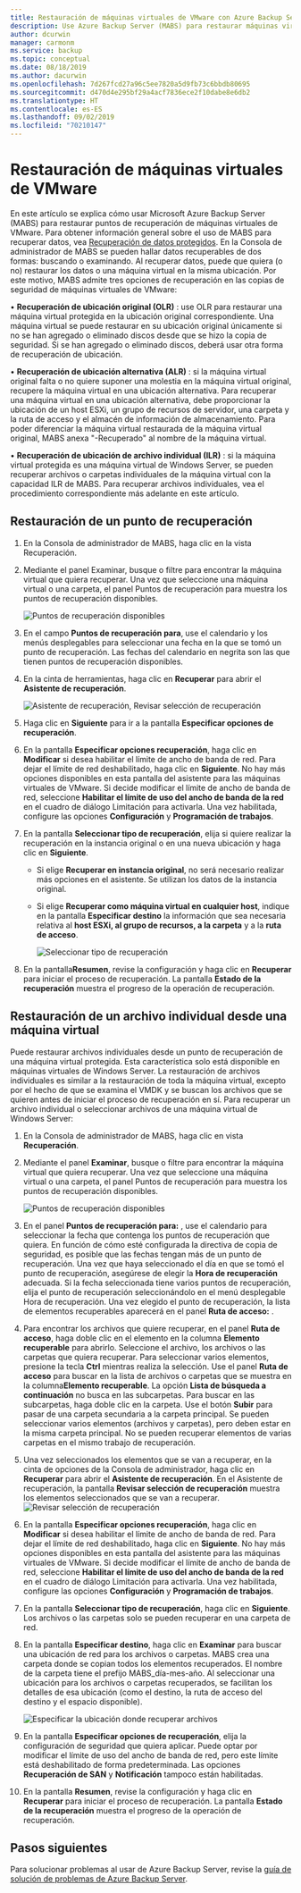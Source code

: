```yaml
---
title: Restauración de máquinas virtuales de VMware con Azure Backup Server
description: Use Azure Backup Server (MABS) para restaurar máquinas virtuales de VMware que se ejecutan en un servidor de VMWare vCenter y ESXi.
author: dcurwin
manager: carmonm
ms.service: backup
ms.topic: conceptual
ms.date: 08/18/2019
ms.author: dacurwin
ms.openlocfilehash: 7d267fcd27a96c5ee7820a5d9fb73c6bbdb80695
ms.sourcegitcommit: d470d4e295bf29a4acf7836ece2f10dabe8e6db2
ms.translationtype: HT
ms.contentlocale: es-ES
ms.lasthandoff: 09/02/2019
ms.locfileid: "70210147"
---
```

# <a name="restore-vmware-virtual-machines"></a>Restauración de máquinas virtuales de VMware

En este artículo se explica cómo usar Microsoft Azure Backup Server (MABS) para restaurar puntos de recuperación de máquinas virtuales de VMware. Para obtener información general sobre el uso de MABS para recuperar datos, vea [Recuperación de datos protegidos](https://docs.microsoft.com/azure/backup/backup-azure-alternate-dpm-server). En la Consola de administrador de MABS se pueden hallar datos recuperables de dos formas: buscando o examinando. Al recuperar datos, puede que quiera (o no) restaurar los datos o una máquina virtual en la misma ubicación. Por este motivo, MABS admite tres opciones de recuperación en las copias de seguridad de máquinas virtuales de VMware:

• **Recuperación de ubicación original (OLR)** : use OLR para restaurar una máquina virtual protegida en la ubicación original correspondiente. Una máquina virtual se puede restaurar en su ubicación original únicamente si no se han agregado o eliminado discos desde que se hizo la copia de seguridad. Si se han agregado o eliminado discos, deberá usar otra forma de recuperación de ubicación.

• **Recuperación de ubicación alternativa (ALR)** : si la máquina virtual original falta o no quiere suponer una molestia en la máquina virtual original, recupere la máquina virtual en una ubicación alternativa. Para recuperar una máquina virtual en una ubicación alternativa, debe proporcionar la ubicación de un host ESXi, un grupo de recursos de servidor, una carpeta y la ruta de acceso y el almacén de información de almacenamiento. Para poder diferenciar la máquina virtual restaurada de la máquina virtual original, MABS anexa "-Recuperado" al nombre de la máquina virtual.

• **Recuperación de ubicación de archivo individual (ILR)** : si la máquina virtual protegida es una máquina virtual de Windows Server, se pueden recuperar archivos o carpetas individuales de la máquina virtual con la capacidad ILR de MABS. Para recuperar archivos individuales, vea el procedimiento correspondiente más adelante en este artículo.


## <a name="restore-a-recovery-point"></a>Restauración de un punto de recuperación

1.  En la Consola de administrador de MABS, haga clic en la vista Recuperación.

2.  Mediante el panel Examinar, busque o filtre para encontrar la máquina virtual que quiera recuperar. Una vez que seleccione una máquina virtual o una carpeta, el panel Puntos de recuperación para muestra los puntos de recuperación disponibles. 

    ![Puntos de recuperación disponibles](./media/restore-azure-backup-server-vmware/recovery-points.png)

3.  En el campo **Puntos de recuperación para**, use el calendario y los menús desplegables para seleccionar una fecha en la que se tomó un punto de recuperación. Las fechas del calendario en negrita son las que tienen puntos de recuperación disponibles.

4.  En la cinta de herramientas, haga clic en **Recuperar** para abrir el **Asistente de recuperación**. 

    ![Asistente de recuperación, Revisar selección de recuperación](./media/restore-azure-backup-server-vmware/recovery-wizard.png)

5.  Haga clic en **Siguiente** para ir a la pantalla **Especificar opciones de recuperación**.

6.  En la pantalla **Especificar opciones recuperación**, haga clic en **Modificar** si desea habilitar el límite de ancho de banda de red. Para dejar el límite de red deshabilitado, haga clic en **Siguiente**. No hay más opciones disponibles en esta pantalla del asistente para las máquinas virtuales de VMware. Si decide modificar el límite de ancho de banda de red, seleccione **Habilitar el límite de uso del ancho de banda de la red** en el cuadro de diálogo Limitación para activarla. Una vez habilitada, configure las opciones **Configuración** y **Programación de trabajos**.

7.  En la pantalla **Seleccionar tipo de recuperación**, elija si quiere realizar la recuperación en la instancia original o en una nueva ubicación y haga clic en **Siguiente**.

     * Si elige **Recuperar en instancia original**, no será necesario realizar más opciones en el asistente. Se utilizan los datos de la instancia original.

    * Si elige **Recuperar como máquina virtual en cualquier host**, indique en la pantalla **Especificar destino** la información que sea necesaria relativa al **host ESXi, al grupo de recursos, a la carpeta** y a la **ruta de acceso**. 

      ![Seleccionar tipo de recuperación](./media/restore-azure-backup-server-vmware/recovery-type.png)

8.    En la pantalla**Resumen**, revise la configuración y haga clic en **Recuperar** para iniciar el proceso de recuperación. La pantalla **Estado de la recuperación** muestra el progreso de la operación de recuperación.

## <a name="restore-an-individual-file-from-a-vm"></a>Restauración de un archivo individual desde una máquina virtual

Puede restaurar archivos individuales desde un punto de recuperación de una máquina virtual protegida. Esta característica solo está disponible en máquinas virtuales de Windows Server. La restauración de archivos individuales es similar a la restauración de toda la máquina virtual, excepto por el hecho de que se examina el VMDK y se buscan los archivos que se quieren antes de iniciar el proceso de recuperación en sí. Para recuperar un archivo individual o seleccionar archivos de una máquina virtual de Windows Server:

1.  En la Consola de administrador de MABS, haga clic en vista **Recuperación**.

2.  Mediante el panel **Examinar**, busque o filtre para encontrar la máquina virtual que quiera recuperar. Una vez que seleccione una máquina virtual o una carpeta, el panel Puntos de recuperación para muestra los puntos de recuperación disponibles.

    ![Puntos de recuperación disponibles](./media/restore-azure-backup-server-vmware/recovery-points.png)
 
3.  En el panel **Puntos de recuperación para:** , use el calendario para seleccionar la fecha que contenga los puntos de recuperación que quiera. En función de cómo esté configurada la directiva de copia de seguridad, es posible que las fechas tengan más de un punto de recuperación. Una vez que haya seleccionado el día en que se tomó el punto de recuperación, asegúrese de elegir la **Hora de recuperación** adecuada. Si la fecha seleccionada tiene varios puntos de recuperación, elija el punto de recuperación seleccionándolo en el menú desplegable Hora de recuperación. Una vez elegido el punto de recuperación, la lista de elementos recuperables aparecerá en el panel **Ruta de acceso:** .

4.  Para encontrar los archivos que quiere recuperar, en el panel **Ruta de acceso**, haga doble clic en el elemento en la columna **Elemento recuperable** para abrirlo. Seleccione el archivo, los archivos o las carpetas que quiera recuperar. Para seleccionar varios elementos, presione la tecla **Ctrl** mientras realiza la selección. Use el panel **Ruta de acceso** para buscar en la lista de archivos o carpetas que se muestra en la columna**Elemento recuperable**. La opción **Lista de búsqueda a continuación** no busca en las subcarpetas. Para buscar en las subcarpetas, haga doble clic en la carpeta. Use el botón **Subir** para pasar de una carpeta secundaria a la carpeta principal. Se pueden seleccionar varios elementos (archivos y carpetas), pero deben estar en la misma carpeta principal. No se pueden recuperar elementos de varias carpetas en el mismo trabajo de recuperación.

5.  Una vez seleccionados los elementos que se van a recuperar, en la cinta de opciones de la Consola de administrador, haga clic en **Recuperar** para abrir el **Asistente de recuperación**. En el Asistente de recuperación, la pantalla **Revisar selección de recuperación** muestra los elementos seleccionados que se van a recuperar. 
    ![Revisar selección de recuperación](./media/restore-azure-backup-server-vmware/review-recovery.png)

6.  En la pantalla **Especificar opciones recuperación**, haga clic en **Modificar** si desea habilitar el límite de ancho de banda de red. Para dejar el límite de red deshabilitado, haga clic en **Siguiente**. No hay más opciones disponibles en esta pantalla del asistente para las máquinas virtuales de VMware. Si decide modificar el límite de ancho de banda de red, seleccione **Habilitar el límite de uso del ancho de banda de la red** en el cuadro de diálogo Limitación para activarla. Una vez habilitada, configure las opciones **Configuración** y **Programación de trabajos**.
7.  En la pantalla **Seleccionar tipo de recuperación**, haga clic en **Siguiente**. Los archivos o las carpetas solo se pueden recuperar en una carpeta de red.
8.  En la pantalla **Especificar destino**, haga clic en **Examinar** para buscar una ubicación de red para los archivos o carpetas. MABS crea una carpeta donde se copian todos los elementos recuperados. El nombre de la carpeta tiene el prefijo MABS_día-mes-año. Al seleccionar una ubicación para los archivos o carpetas recuperados, se facilitan los detalles de esa ubicación (como el destino, la ruta de acceso del destino y el espacio disponible). 

       ![Especificar la ubicación donde recuperar archivos](./media/restore-azure-backup-server-vmware/specify-destination.png)

9.  En la pantalla **Especificar opciones de recuperación**, elija la configuración de seguridad que quiera aplicar. Puede optar por modificar el límite de uso del ancho de banda de red, pero este límite está deshabilitado de forma predeterminada. Las opciones **Recuperación de SAN** y **Notificación** tampoco están habilitadas.
10. En la pantalla **Resumen**, revise la configuración y haga clic en **Recuperar** para iniciar el proceso de recuperación. La pantalla **Estado de la recuperación** muestra el progreso de la operación de recuperación.


## <a name="next-steps"></a>Pasos siguientes
Para solucionar problemas al usar de Azure Backup Server, revise la [guía de solución de problemas de Azure Backup Server](./backup-azure-mabs-troubleshoot.md).

